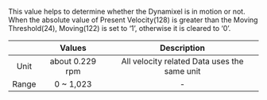 This value helps to determine whether the Dynamixel is in motion or not.  
When the absolute value of Present Velocity(128) is greater than the Moving Threshold(24), Moving(122) is set to ‘1’, otherwise it is cleared to ‘0’.

||Values|Description|
| :---: | :---: | :---: |
|Unit|about 0.229 rpm|All velocity related Data uses the same unit|
|Range|0 ~ 1,023|-|
